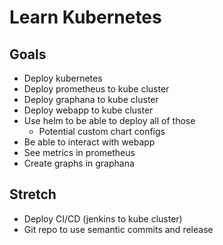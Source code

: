 # Learn Kubernetes

## Goals
- Deploy kubernetes 
- Deploy prometheus to kube cluster
- Deploy graphana to kube cluster
- Deploy webapp to kube cluster
- Use helm to be able to deploy all of those
    - Potential custom chart configs
- Be able to interact with webapp
- See metrics in prometheus
- Create graphs in graphana

## Stretch
- Deploy CI/CD (jenkins to kube cluster)
- Git repo to use semantic commits and release